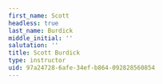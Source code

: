```yaml
---
first_name: Scott
headless: true
last_name: Burdick
middle_initial: ''
salutation: ''
title: Scott Burdick
type: instructor
uid: 97a24728-6afe-34ef-b864-092828560854
---
```


